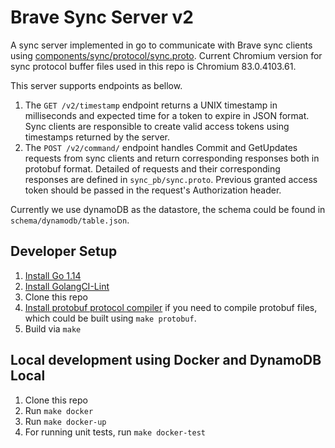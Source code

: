# Brave Sync Server v2

A sync server implemented in go to communicate with Brave sync clients using
[components/sync/protocol/sync.proto](https://cs.chromium.org/chromium/src/components/sync/protocol/sync.proto).
Current Chromium version for sync protocol buffer files used in this repo is Chromium 83.0.4103.61.

This server supports endpoints as bellow.
1) The `GET /v2/timestamp` endpoint returns a UNIX timestamp in milliseconds and expected time for a token to expire in JSON format. Sync clients are responsible to create valid access tokens using timestamps returned by the server.
2) The `POST /v2/command/` endpoint handles Commit and GetUpdates requests from sync clients and return corresponding responses both in protobuf format. Detailed of requests and their corresponding responses are defined in `sync_pb/sync.proto`. Previous granted access token should be passed in the request's Authorization header.

Currently we use dynamoDB as the datastore, the schema could be found in `schema/dynamodb/table.json`.

## Developer Setup
1. [Install Go 1.14](https://golang.org/doc/install)
2. [Install GolangCI-Lint](https://github.com/golangci/golangci-lint#install)
3. Clone this repo
4. [Install protobuf protocol compiler](https://github.com/protocolbuffers/protocolbuffers/protobuf#protocol-compiler-installation) if you need to compile protobuf files, which could be built using `make protobuf`.
5. Build via `make`

## Local development using Docker and DynamoDB Local
1. Clone this repo
2. Run `make docker`
3. Run `make docker-up`
4. For running unit tests, run `make docker-test`
